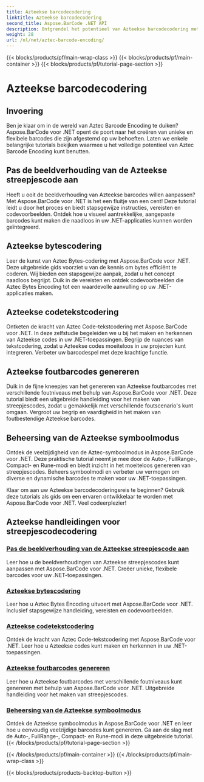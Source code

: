 ```yaml
---
title: Azteekse barcodecodering
linktitle: Azteekse barcodecodering
second_title: Aspose.BarCode .NET API
description: Ontgrendel het potentieel van Azteekse barcodecodering met Aspose.BarCode voor .NET. Pas de beeldverhoudingen aan, maak met tekst gecodeerde Azteekse codes en beheer de symboolmodi.
weight: 28
url: /nl/net/aztec-barcode-encoding/
---
```


{{< blocks/products/pf/main-wrap-class >}}
{{< blocks/products/pf/main-container >}}
{{< blocks/products/pf/tutorial-page-section >}}

# Azteekse barcodecodering


## Invoering

Ben je klaar om in de wereld van Aztec Barcode Encoding te duiken? Aspose.BarCode voor .NET opent de poort naar het creëren van unieke en flexibele barcodes die zijn afgestemd op uw behoeften. Laten we enkele belangrijke tutorials bekijken waarmee u het volledige potentieel van Aztec Barcode Encoding kunt benutten.

## Pas de beeldverhouding van de Azteekse streepjescode aan

Heeft u ooit de beeldverhouding van Azteekse barcodes willen aanpassen? Met Aspose.BarCode voor .NET is het een fluitje van een cent! Deze tutorial leidt u door het proces en biedt stapsgewijze instructies, vereisten en codevoorbeelden. Ontdek hoe u visueel aantrekkelijke, aangepaste barcodes kunt maken die naadloos in uw .NET-applicaties kunnen worden geïntegreerd.

## Azteekse bytescodering

Leer de kunst van Aztec Bytes-codering met Aspose.BarCode voor .NET. Deze uitgebreide gids voorziet u van de kennis om bytes efficiënt te coderen. Wij bieden een stapsgewijze aanpak, zodat u het concept naadloos begrijpt. Duik in de vereisten en ontdek codevoorbeelden die Aztec Bytes Encoding tot een waardevolle aanvulling op uw .NET-applicaties maken.

## Azteekse codetekstcodering

Ontketen de kracht van Aztec Code-tekstcodering met Aspose.BarCode voor .NET. In deze zelfstudie begeleiden we u bij het maken en herkennen van Azteekse codes in uw .NET-toepassingen. Begrijp de nuances van tekstcodering, zodat u Azteekse codes moeiteloos in uw projecten kunt integreren. Verbeter uw barcodespel met deze krachtige functie.

## Azteekse foutbarcodes genereren

Duik in de fijne kneepjes van het genereren van Azteekse foutbarcodes met verschillende foutniveaus met behulp van Aspose.BarCode voor .NET. Deze tutorial biedt een uitgebreide handleiding voor het maken van streepjescodes, zodat u gemakkelijk met verschillende foutscenario's kunt omgaan. Vergroot uw begrip en vaardigheid in het maken van foutbestendige Azteekse barcodes.

## Beheersing van de Azteekse symboolmodus

Ontdek de veelzijdigheid van de Aztec-symboolmodus in Aspose.BarCode voor .NET. Deze praktische tutorial neemt je mee door de Auto-, FullRange-, Compact- en Rune-modi en biedt inzicht in het moeiteloos genereren van streepjescodes. Beheers symboolmodi en verbeter uw vermogen om diverse en dynamische barcodes te maken voor uw .NET-toepassingen.

Klaar om aan uw Azteekse barcodecoderingsreis te beginnen? Gebruik deze tutorials als gids om een ervaren ontwikkelaar te worden met Aspose.BarCode voor .NET. Veel codeerplezier!
## Azteekse handleidingen voor streepjescodecodering
### [Pas de beeldverhouding van de Azteekse streepjescode aan](./aztec-aspect-ratio-customization/)
Leer hoe u de beeldverhoudingen van Azteekse streepjescodes kunt aanpassen met Aspose.BarCode voor .NET. Creëer unieke, flexibele barcodes voor uw .NET-toepassingen.
### [Azteekse bytescodering](./aztec-bytes-encoding/)
Leer hoe u Aztec Bytes Encoding uitvoert met Aspose.BarCode voor .NET. Inclusief stapsgewijze handleiding, vereisten en codevoorbeelden.
### [Azteekse codetekstcodering](./aztec-code-text-encoding/)
Ontdek de kracht van Aztec Code-tekstcodering met Aspose.BarCode voor .NET. Leer hoe u Azteekse codes kunt maken en herkennen in uw .NET-toepassingen.
### [Azteekse foutbarcodes genereren](./aztec-error-level-example/)
Leer hoe u Azteekse foutbarcodes met verschillende foutniveaus kunt genereren met behulp van Aspose.BarCode voor .NET. Uitgebreide handleiding voor het maken van streepjescodes.
### [Beheersing van de Azteekse symboolmodus](./aztec-symbol-mode-example/)
Ontdek de Azteekse symboolmodus in Aspose.BarCode voor .NET en leer hoe u eenvoudig veelzijdige barcodes kunt genereren. Ga aan de slag met de Auto-, FullRange-, Compact- en Rune-modi in deze uitgebreide tutorial.
{{< /blocks/products/pf/tutorial-page-section >}}

{{< /blocks/products/pf/main-container >}}
{{< /blocks/products/pf/main-wrap-class >}}

{{< blocks/products/products-backtop-button >}}
